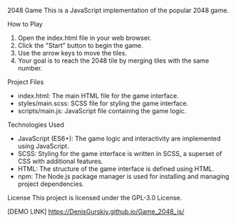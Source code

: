 2048 Game
This is a JavaScript implementation of the popular 2048 game.

How to Play
1. Open the index.html file in your web browser.
2. Click the "Start" button to begin the game.
3. Use the arrow keys to move the tiles.
4. Your goal is to reach the 2048 tile by merging tiles with the same number.

Project Files
 - index.html: The main HTML file for the game interface.
 - styles/main.scss: SCSS file for styling the game interface.
 - scripts/main.js: JavaScript file containing the game logic.

Technologies Used
 - JavaScript (ES6+): The game logic and interactivity are implemented using JavaScript.
 - SCSS: Styling for the game interface is written in SCSS, a superset of CSS with additional features.
 - HTML: The structure of the game interface is defined using HTML.
 - npm: The Node.js package manager is used for installing and managing project dependencies.

License
This project is licensed under the GPL-3.0 License.

[DEMO LINK] https://DenisGurskiy.github.io/Game_2048_js/
